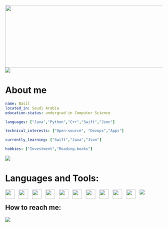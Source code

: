 


  <img src="https://media.giphy.com/media/tIHktzgRi8yjIplFVI/giphy.gif" width="1000" height="200" />





<img src="https://user-images.githubusercontent.com/73097560/115834477-dbab4500-a447-11eb-908a-139a6edaec5c.gif">



# About me
```yaml
name: Basil
located_in: Saudi Arabia
education-status: undergrad in Computer Science

languages: ["Java","Python","C++","Swift","Json"]

technical_interests: ["Open-source", "Devops","Apps"]

currently_learning: ["Swift","Java","Json"]

hobbies: ["Investment","Reading-books"]
```


<img src="https://user-images.githubusercontent.com/73097560/115834477-dbab4500-a447-11eb-908a-139a6edaec5c.gif">






# Languages and Tools: 
<img align="left"  width="30px" style="padding-right:10px;" src="https://cdn.jsdelivr.net/gh/devicons/devicon/icons/java/java-original.svg"/>
<img align="left"  width="30px" style="padding-right:10px;" src="https://img.icons8.com/officel/40/000000/mac-os.png"/>
<img align="left"  width="30px" style="padding-right:10px;" src="https://img.icons8.com/fluency/40/000000/visual-studio-code-2019.png"/>
<img align="left"  width="30px" style="padding-right:10px;" src="https://img.icons8.com/color/40/000000/xcode.png"/>
<img align="left"  width="30px" style="padding-right:10px;" src="https://img.icons8.com/color/40/000000/stackoverflow.png"/>
<img align="left"  width="30px" style="padding-right:10px;" src="https://img.icons8.com/color/40/000000/java-coffee-cup-logo--v1.png"/>
<img align="left"  width="30px" style="padding-right:10px;" src="https://img.icons8.com/color/40/000000/c-plus-plus-logo.png"/>
<img align="left"  width="30px" style="padding-right:10px;" src="https://img.icons8.com/color/40/000000/markdown.png"/>
<img align="left"  width="30px" style="padding-right:10px;" src="https://img.icons8.com/color/45/undefined/swift.png"/>
<img align="left"  width="30px" style="padding-right:10px;" src="https://img.icons8.com/color/40/undefined/json--v1.png"/>








<img src="https://user-images.githubusercontent.com/73097560/115834477-dbab4500-a447-11eb-908a-139a6edaec5c.gif">






## How to reach me: 

 [<img src="https://img.icons8.com/fluency/35/000000/email-open.png"/>](mailto:basilbenaziz@gmail.com)

